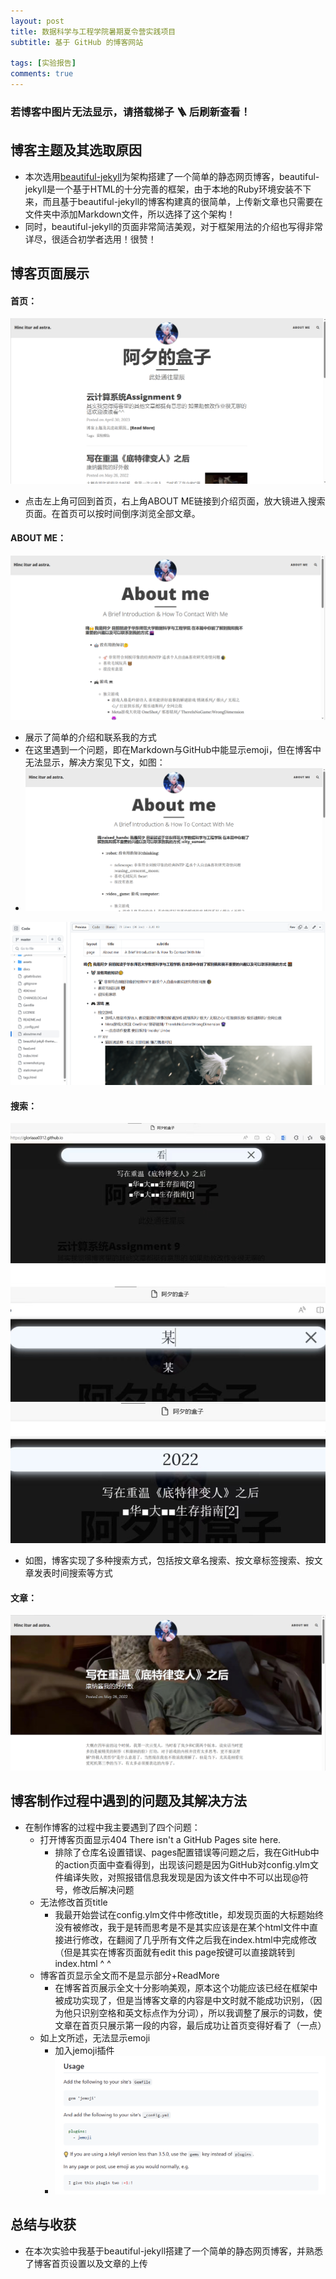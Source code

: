 ```yaml
---
layout: post
title: 数据科学与工程学院暑期夏令营实践项目
subtitle: 基于 GitHub 的博客网站

tags: [实验报告]
comments: true
---
```



### 若博客中图片无法显示，请搭载梯子 :ladder: 后刷新查看！

## 博客主题及其选取原因

* 本次选用[beautiful-jekyll](https://github.com/daattali/beautiful-jekyll)为架构搭建了一个简单的静态网页博客，beautiful-jekyll是一个基于HTML的十分完善的框架，由于本地的Ruby环境安装不下来，而且基于beautiful-jekyll的博客构建真的很简单，上传新文章也只需要在文件夹中添加Markdown文件，所以选择了这个架构！
* 同时，beautiful-jekyll的页面非常简洁美观，对于框架用法的介绍也写得非常详尽，很适合初学者选用！很赞！



## 博客页面展示

#### 首页：

![main](https://github.com/gloriaaa0312/gloriaaa0312.github.io/blob/master/assets/img/main.png?raw=true)

* 点击左上角可回到首页，右上角ABOUT ME链接到介绍页面，放大镜进入搜索页面。在首页可以按时间倒序浏览全部文章。

#### ABOUT ME：

![after](https://github.com/gloriaaa0312/gloriaaa0312.github.io/blob/master/assets/img/after.png?raw=true)

* 展示了简单的介绍和联系我的方式
* 在这里遇到一个问题，即在Markdown与GitHub中能显示emoji，但在博客中无法显示，解决方案见下文，如图：
* ![aboutMe](https://github.com/gloriaaa0312/gloriaaa0312.github.io/blob/master/assets/img/aboutme.png?raw=true)

![error](https://github.com/gloriaaa0312/gloriaaa0312.github.io/blob/master/assets/img/error.png?raw=true)

#### 搜索：

![search](https://github.com/gloriaaa0312/gloriaaa0312.github.io/blob/master/assets/img/search.jpg?raw=true)

* 如图，博客实现了多种搜索方式，包括按文章名搜索、按文章标签搜索、按文章发表时间搜索等方式

#### 文章：

![article](https://github.com/gloriaaa0312/gloriaaa0312.github.io/blob/master/assets/img/article.png?raw=true)







## 博客制作过程中遇到的问题及其解决方法

* 在制作博客的过程中我主要遇到了四个问题：
  * 打开博客页面显示404 There isn't a GitHub Pages site here.
    * 排除了仓库名设置错误、pages配置错误等问题之后，我在GitHub中的action页面中查看得到，出现该问题是因为GitHub对config.ylm文件编译失败，对照报错信息我发现是因为该文件中不可以出现@符号，修改后解决问题
  * 无法修改首页title
    * 我最开始尝试在config.ylm文件中修改title，却发现页面的大标题始终没有被修改，我于是转而思考是不是其实应该是在某个html文件中直接进行修改，在翻阅了几乎所有文件之后我在index.html中完成修改（但是其实在博客页面就有edit this page按键可以直接跳转到index.html ^ ^
  * 博客首页显示全文而不是显示部分+ReadMore
    * 在博客首页展示全文十分影响美观，原本这个功能应该已经在框架中被成功实现了，但是当博客文章的内容是中文时就不能成功识别，（因为他只识别空格和英文标点作为分词），所以我调整了展示的词数，使文章在首页只展示第一段的内容，最后成功让首页变得好看了（一点）
  * 如上文所述，无法显示emoji
    * 加入jemoji插件
    * ![emoji](https://github.com/gloriaaa0312/gloriaaa0312.github.io/blob/master/assets/img/change.png?raw=true)



## 总结与收获

* 在本次实验中我基于beautiful-jekyll搭建了一个简单的静态网页博客，并熟悉了博客首页设置以及文章的上传
